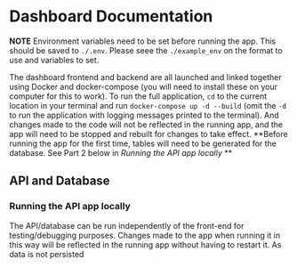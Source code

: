 # Dashboard Documentation

**NOTE** Environment variables need to be set before running the app. This should be saved to `./.env`. Please seee the `./example_env` on the format to use and variables to set.

The dashboard frontend and backend are all launched and linked together using Docker and docker-compose (you will need to install these on your computer for this to work). To run the full application, `cd` to the current location in your terminal and run `docker-compose up -d --build` (omit the `-d` to run the application with logging messages printed to the terminal). And changes made to the code will not be reflected in the running app, and the app will need to be stopped and rebuilt for changes to take effect. **Before running the app for the first time, tables will need to be generated for the database. See Part 2 below in *Running the API app locally* **

## API and Database

### Running the API app locally
The API/database can be run independently of the front-end for testing/debugging purposes. Changes made to the app when running it in this way will be reflected in the running app without having to restart it. As data is not persisted 